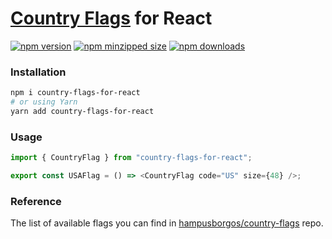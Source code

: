 # [Country Flags](https://github.com/hampusborgos/country-flags) for React

[![npm version](https://img.shields.io/npm/v/country-flags-for-react.svg)](https://npmjs.com/country-flags-for-react)
[![npm minzipped size](https://img.shields.io/bundlephobia/minzip/country-flags-for-react.svg)](https://bundlephobia.com/result?p=country-flags-for-react)
[![npm downloads](https://img.shields.io/npm/dm/country-flags-for-react.svg)](https://npmjs.com/country-flags-for-react)

### Installation

```bash
npm i country-flags-for-react
# or using Yarn
yarn add country-flags-for-react
```

### Usage

```js
import { CountryFlag } from "country-flags-for-react";

export const USAFlag = () => <CountryFlag code="US" size={48} />;
```

### Reference

The list of available flags you can find in [hampusborgos/country-flags](https://github.com/hampusborgos/country-flags/blob/master/countries.json) repo.
